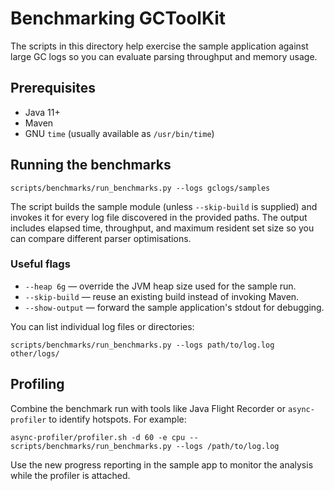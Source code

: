 # Benchmarking GCToolKit

The scripts in this directory help exercise the sample application against large
GC logs so you can evaluate parsing throughput and memory usage.

## Prerequisites

* Java 11+
* Maven
* GNU `time` (usually available as `/usr/bin/time`)

## Running the benchmarks

```
scripts/benchmarks/run_benchmarks.py --logs gclogs/samples
```

The script builds the sample module (unless `--skip-build` is supplied) and
invokes it for every log file discovered in the provided paths.  The output
includes elapsed time, throughput, and maximum resident set size so you can
compare different parser optimisations.

### Useful flags

* `--heap 6g` &mdash; override the JVM heap size used for the sample run.
* `--skip-build` &mdash; reuse an existing build instead of invoking Maven.
* `--show-output` &mdash; forward the sample application's stdout for debugging.

You can list individual log files or directories:

```
scripts/benchmarks/run_benchmarks.py --logs path/to/log.log other/logs/
```

## Profiling

Combine the benchmark run with tools like Java Flight Recorder or
`async-profiler` to identify hotspots.  For example:

```
async-profiler/profiler.sh -d 60 -e cpu -- scripts/benchmarks/run_benchmarks.py --logs /path/to/log.log
```

Use the new progress reporting in the sample app to monitor the analysis while
the profiler is attached.

